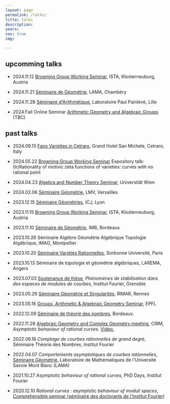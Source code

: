 ```yaml
---
layout: page
permalink: /talks/
title: talks
description: 
years: 
nav: true
img:  

---
```


## upcomming talks

- 2024.11.12 [Browning Group Working Seminar](https://number-theory.pages.ist.ac.at/academic-year-2023-24/), ISTA, Klosterneuburg, Austria
- 2024.11.21 [Séminaire de Géométrie](https://www.lama.univ-savoie.fr/seminars/geo), LAMA, Chambéry
- 2024.11.28 [Séminaire d'Arithmétique](https://math.univ-lille.fr/agenda/seminaires/seminaire-arithmetique), Laboratoire Paul Painlevé, Lille

- 2024.Fall Online Seminar [Arithmetic Geometry and Algebraic Groups](https://seminaragag.github.io/) (TBC)

 
## past talks 

- 2024.09.13 [Fano Varieties in Cetraro](https://www.maths.ed.ac.uk/cheltsov/cetraro/), Grand Hotel San Michele, Cetraro, Italy
- 2024.05.22 [Browning Group Working Seminar](https://number-theory.pages.ist.ac.at/academic-year-2023-24/) Expository talk: (Ir)Rationality of motivic zeta functions of varieties: curves with no rational point
- 2024.04.23 [Algebra and Number Theory Seminar](https://mathematik.univie.ac.at/en/research/seminars/seminar-algebra-and-number-theory/), Universität Wien
-  2024.02.06 [Séminaire Géométrie](https://lmv.math.cnrs.fr/evenements/categorie/seminaire-ag/), LMV, Versailles 


-  2023.12.15 [Séminaire Géométries](https://math.univ-lyon1.fr/icj/seminaires/), ICJ, Lyon
-  2023.11.15 [Browning Group Working Seminar](https://number-theory.pages.ist.ac.at/academic-year-2023-24/), ISTA, Klosterneuburg, Austria
-  2023.11.10 [Séminaire de Géométrie](https://www.math.u-bordeaux.fr/IMB/seminaire-geometrie?all=true&limit=999), IMB, Bordeaux
-  2023.10.26 Séminaire Algèbre Géométrie Algébrique Topologie Algébrique, IMAG, Montpellier 
-  2023.10.20 [Séminaire Variétés Rationnelles](https://sites.google.com/view/varietes-rationnelles/expos%C3%A9s-pass%C3%A9s), Sorbonne Université, Paris 
-  2023.10.13 Séminaire de topologie et géométrie algébriques, LAREMA, Angers 
- 2023.07.03 [Soutenance de thèse](https://www-fourier.univ-grenoble-alpes.fr/?q=fr/content/ph%C3%A9nom%C3%A8nes-de-stabilisation-dans-des-espaces-de-modules-de-courbes), *Phénomènes de stabilisation dans des espaces de modules de courbes*, Institut Fourier, Grenoble
- 2023.05.26 [Séminaire Géométrie et Singularités](https://irmar.univ-rennes.fr/seminars?f%5B0%5D=seminar_type%3A235), IRMAR, Rennes
- 2023.05.16 [Groups, Arithmetic & Algebraic Geometry Seminar](https://www.epfl.ch/labs/arg/arg-chair-of-arithmetic-geometry/research/), EPFL 


- 2022.12.09 [Séminaire de théorie des nombres](https://www.math.u-bordeaux.fr/imb/seminaire-theorie-des-nombres), Bordeaux. 
- 2022.11.28 [Algebraic Geometry and Complex Geometry meeting](https://conferences.cirm-math.fr/2605.html), CIRM, *Asymptotic behaviour of rational curves*. [Video.](https://www.youtube.com/watch?v=oeXfvb-y-NY)
- 2022.06.16 *Comptage de courbes rationnelles de grand degré*, Séminaire Théorie des Nombres, Institut Fourier
- 2022.04.07 *Comportements asymptotiques de courbes rationnelles*, [Séminaire Géométrie](https://www.lama.univ-savoie.fr/index.php?use=seminaires&equipe=geometrie&lang=fr), Laboratoire de Mathématiques de l'Université Savoie Mont Blanc (LAMA)


- 2021.10.27 *Asymptotic behaviour of rational curves*, PhD Days, Institut Fourier
- 2020.12.10 *Rational curves : asymptotic behaviour of moduli spaces*, [Comprehensible seminar (séminaire des doctorants de l'Institut Fourier)](https://www-fourier.univ-grenoble-alpes.fr/~beratcl/semcompr.php)

